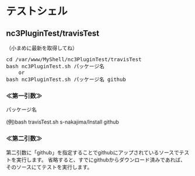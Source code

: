 # テストシェル

## nc3PluginTest/travisTest
（小まめに最新を取得してね）

<pre>
cd /var/www/MyShell/nc3PluginTest/travisTest
bash nc3PluginTest.sh パッケージ名
    or 
bash nc3PluginTest.sh パッケージ名 github
</pre>

### ≪第一引数≫

パッケージ名

(例)bash travisTest.sh s-nakajima/Install github


### ≪第二引数≫

第二引数に「github」を指定することでgithubにアップされているソースでテストを実行します。
省略すると、すでにgithubからダウンロード済みであれば、そのソースにてテストを実行します。
